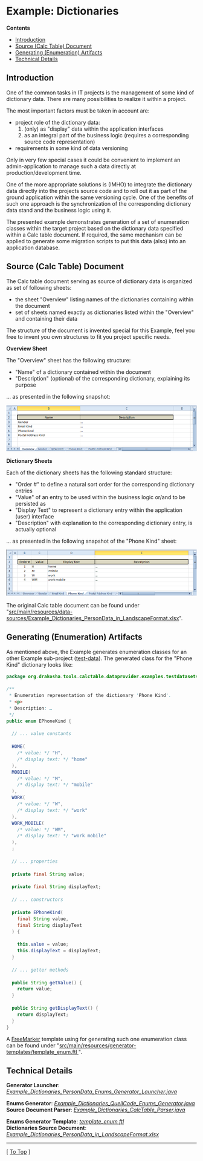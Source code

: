 
# Example: Dictionaries

**Contents**

* [Introduction](#introduction)
* [Source (Calc Table) Document](#source-calc-table-document)
* [Generating (Enumeration) Artifacts](#generating-enumeration-artifacts)
* [Technical Details](#technical-details)

## Introduction

One of the common tasks in IT projects is the management of some kind of dictionary data. There are many possibilities to realize it within a project.

The most important factors must be taken in account are:

* project role of the dictionary data:
    1. (only) as "display" data within the application interfaces
    1. as an integral part of the business logic (requires a corresponding source code representation)
* requirements in some kind of data versioning

Only in very few special cases it could be convenient to implement an admin-application to manage such a data directly at production/development time.

One of the more appropriate solutions is (IMHO) to integrate the dictionary data directly into the projects source code and to roll out it as part of the ground application within the same versioning cycle. One of the benefits of such one approach is the synchronization of the corresponding dictionary data stand and the business logic using it.

The presented example demonstrates generation of a set of enumeration classes within the target project based on the dictionary data specified within a Calc table document. If required, the same mechanism can be applied to generate some migration scripts to put this data (also) into an application database.

## Source (Calc Table) Document

The Calc table document serving as source of dictionary data is organized as set of following sheets:

- the sheet "Overview" listing names of the dictionaries containing within the document
- set of sheets named exactly as dictionaries listed within the "Overview" and containing their data

The structure of the document is invented special for this Example, feel you free to invent you own structures to fit you project specific needs.

__Overview Sheet__

The "Overview" sheet has the following structure:

* "Name" of a dictionary contained within the document
* "Description" (optional) of the corresponding dictionary, explaining its purpose

... as presented in the following snapshot:

![Example: Dictionaries in Landscape Format ("Overview" Sheet)](./doc/assets/images/example_dictionaries_in_landscape-format__overview.png)

__Dictionary Sheets__

Each of the dictionary sheets has the following standard structure:

* "Order #" to define a natural sort order for the corresponding dictionary entries
* "Value" of an entry to be used within the business logic or/and to be persisted as
* "Display Text" to represent a dictionary entry within the application (user) interface
* "Description" with explanation to the corresponding dictionary entry, is actually optional

... as presented in the following snapshot of the "Phone Kind" sheet:

![Example: Dictionaries in Landscape Format ("Phone Kind" Sheet)](./doc/assets/images/example_dictionaries_in_landscape-format__phone-kind.png)

The original Calc table document can be found under "[src/main/resources/data-sources/Example_Dictionaries_PersonData_in_LandscapeFormat.xlsx](./src/main/resources/data-sources)".

## Generating (Enumeration) Artifacts

As mentioned above, the Example generates enumeration classes for an other Example sub-project ([test-data](../test-data)). The generated class for the "Phone Kind" dictionary looks like:

```java
package org.drakosha.tools.calctable.dataprovider.examples.testdatasets.external.model.type;

/**
 * Enumeration representation of the dictionary 'Phone Kind'.
 * <p>
 * Description: …
 */
public enum EPhoneKind {

  // ... value constants

  HOME(
    /* value: */ "H",
    /* display text: */ "home"
  ),
  MOBILE(
    /* value: */ "M",
    /* display text: */ "mobile"
  ),
  WORK(
    /* value: */ "W",
    /* display text: */ "work"
  ),
  WORK_MOBILE(
    /* value: */ "WM",
    /* display text: */ "work mobile"
  ),
  ;
  
  // ... properties
  
  private final String value;
  
  private final String displayText;
  
  // ... constructors
  
  private EPhoneKind(
    final String value,
    final String displayText
  ) {
  
    this.value = value;
    this.displayText = displayText;
  }
  
  // ... getter methods
  
  public String getValue() {
    return value;
  }
  
  public String getDisplayText() {
    return displayText;
  }
}
```

A [FreeMarker](https://freemarker.apache.org) template using for generating such one enumeration class can be found under "[src/main/resources/generator-templates/template_enum.ftl ](./src/main/resources/generator-templates/template_enum.ftl)".


## Technical Details

**Generator Launcher**: *[Example_Dictionaries_PersonData_Enums_Generator_Launcher.java](./src/main/java/org/business/tools/calctable/dataprovider/examples/dictionaries/Example_Dictionaries_PersonData_Enums_Generator_Launcher.java)*

**Enums Generator**: *[Example_Dictionaries_QuellCode_Enums_Generator.java](./src/main/java/org/business/tools/calctable/dataprovider/examples/dictionaries/generator/Example_Dictionaries_QuellCode_Enums_Generator.java)*
<br />
**Source Document Parser**: *[Example_Dictionaries_CalcTable_Parser.java](./src/main/java/org/business/tools/calctable/dataprovider/examples/dictionaries/parser/Example_Dictionaries_CalcTable_Parser.java)*

**Enums Generator Template**: *[template_enum.ftl ](./src/main/resources/generator-templates/template_enum.ftl)*
<br />
**Dictionaries Source Document**: *[Example_Dictionaries_PersonData_in_LandscapeFormat.xlsx](./src/main/resources/data-sources)*

---
\[ [To Top](#example-dictionaries) \]
